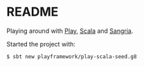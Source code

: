 # README

Playing around with [Play](https://www.playframework.com),
[Scala](https://www.scala-lang.org) and [Sangria](http://sangria-graphql.org).

Started the project with:

```
$ sbt new playframework/play-scala-seed.g8
```
